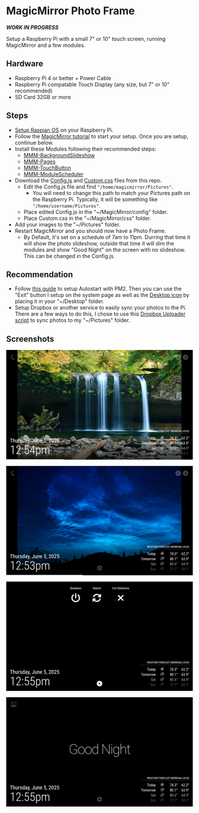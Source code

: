# MagicMirror Photo Frame

***WORK IN PROGRESS***

Setup a Raspberry Pi with a small 7" or 10" touch screen, running MagicMirror and a few modules.

## Hardware
- Raspberry Pi 4 or better + Power Cable
- Raspberry Pi compatable Touch Display (any size, but 7" or 10" recommended)
- SD Card 32GB or more

## Steps
- [Setup Raspian OS](https://www.raspberrypi.com/documentation/computers/getting-started.html) on your Raspberry Pi.
- Follow the [MagicMirror tutorial](https://docs.magicmirror.builders) to start your setup. Once you are setup, continue below.
- Install these Modules following their recommended steps:
  - [MMM-BackgroundSlideshow](https://github.com/darickc/MMM-BackgroundSlideshow)
  - [MMM-Pages](https://github.com/edward-shen/MMM-pages)
  - [MMM-TouchButton](https://github.com/Tom-Hirschberger/MMM-TouchButton)
  - [MMM-ModuleScheduler](https://github.com/ianperrin/MMM-ModuleScheduler)
- Download the [Config.js](https://github.com/dansl/MagicMirror-Photo-Frame/raw/refs/heads/main/config.js) and [Custom.css](https://github.com/dansl/MagicMirror-Photo-Frame/raw/refs/heads/main/custom.css) files from this repo.
  - Edit the Config.js file and find ```"/home/magicmirror/Pictures"```.
    - You will need to change this path to match your Pictures path on the Raspberry Pi. Typically, it will be something like ```"/home/username/Pictures"```.
  - Place edited Config.js in the "~/MagicMirror/config" folder.
  - Place Custom.css in the "~/MagicMirror/css" folder.
- Add your images to the "~/Pictures" folder.
- Restart MagicMirror and you should now have a Photo Frame.
  - By Default, it's set on a schedule of 7am to 11pm. Durring that time it will show the photo slideshow, outside that time it will dim the modules and show "Good Night" on the screen with no slideshow. This can be changed in the Config.js.

## Recommendation
- Follow [this guide](https://docs.magicmirror.builders/configuration/autostart.html) to setup Autostart with PM2. Then you can use the "Exit" button I setup on the system page as well as the [Desktop icon](https://github.com/dansl/MagicMirror-Photo-Frame/raw/refs/heads/main/Start-Slideshow.desktop) by placing it in your "~/Desktop" folder.
- Setup Dropbox or another service to easily sync your photos to the Pi. There are a few ways to do this, I chose to use this [Dropbox Uploader script](https://github.com/andreafabrizi/Dropbox-Uploader) to sync photos to my "~/Pictures" folder.

## Screenshots
![Screenshot 1](https://github.com/dansl/MagicMirror-Photo-Frame/blob/7a29c26a3ec8684508ddc74662d76c80fbb34192/screenshots/screenshot1.png)

![Screenshot 2](https://github.com/dansl/MagicMirror-Photo-Frame/blob/7a29c26a3ec8684508ddc74662d76c80fbb34192/screenshots/screenshot2.png)

![Screenshot 3](https://github.com/dansl/MagicMirror-Photo-Frame/blob/7a29c26a3ec8684508ddc74662d76c80fbb34192/screenshots/screenshot3.png)

![Screenshot 4](https://github.com/dansl/MagicMirror-Photo-Frame/blob/7a29c26a3ec8684508ddc74662d76c80fbb34192/screenshots/screenshot4.png)
